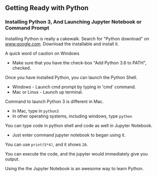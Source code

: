 ## Getting Ready with Python

### Installing Python 3, And Launching Jupyter Notebook or Command Prompt

Installing Python is really a cakewalk. Search for "Python download" on www.google.com. Download the installable and install it.

A quick word of caution on Windows
- Make sure that you have the check-box "Add Python 3.6 to PATH", checked. 

Once you have installed Python, you can launch the Python Shell. 
- Windows - Launch cmd prompt by typing in 'cmd' command. 
- Mac or Linux - Launch up terminal. 

Command to launch Python 3 is different in Mac.
- In Mac, type in `python3`
- In other operating systems, including windows, type `python`

You can type code in python shell and code as well in Jupyter Notebook. 

- Just enter command jupyter notebook to began using it.

You can use ```print(5*4)```, and it shows ```20```. 

You can execute the code, and the jupyter would immediately give you output.

Using the the Jupyter Notebook is an awesome way to learn Python. 
